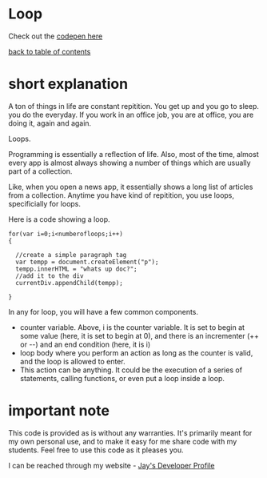 # Loop

Check out the [codepen here](https://codepen.io/jay-pancodu/pen/NWNPrGp)

[back to table of contents](readme.md)

# short explanation

A ton of things in life are constant repitition. You get up and you go to sleep. you do the everyday. If you work in an office job, you are at office, you are doing it, again and again. 

Loops.

Programming is essentially a reflection of life. Also, most of the time, almost every app is almost always showing a number of things which are usually part of a collection. 

Like, when you open a news app, it essentially shows a long list of articles from a collection. Anytime you have kind of repitition, you use loops, specificially for loops.

Here is a code showing a loop. 

    for(var i=0;i<numberofloops;i++)
    {
     
      //create a simple paragraph tag
      var tempp = document.createElement("p");
      tempp.innerHTML = "whats up doc?"; 
      //add it to the div
      currentDiv.appendChild(tempp);
      
    }

In any for loop, you will have a few common components. 

* counter variable. Above, i is the counter variable. It is set to begin at some value (here, it is set to begin at 0), and there is an incrementer (++ or --) and an end condition (here, it is i<numberofloops>)
* loop body where you perform an action as long as the counter is valid, and the loop is allowed to enter.
* This action can be anything. It could be the execution of a series of statements, calling functions, or even put a loop inside a loop.

# important note 

This code is provided as is without any warranties. It's primarily meant for my own personal use, and to make it easy for me share code with my students. Feel free to use this code as it pleases you.

I can be reached through my website - [Jay's Developer Profile](https://jay-study-nildana.github.io/developerprofile)